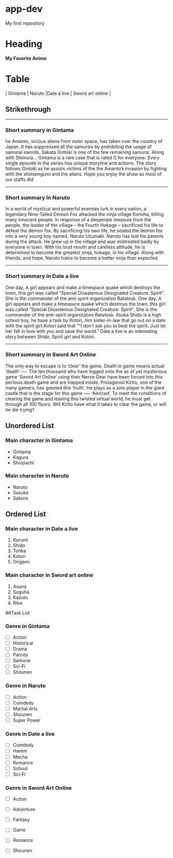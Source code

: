 # app-dev
My first repository
# Heading
**My Favorite Anime**

# Table
| Gintama | Naruto |Date a live | Sword art online |

## Strikethrough
---

### Short summary in Gintama
  he Amanto, vicious aliens from outer space, has taken over the country of Japan. It has suppressed all the samurais by prohibiting the usage of samurai swords. Sakata Gintoki is one of the few remaining samurai. Along with Shimura… Gintama is a rare case that is rated G for everyone. Every single episode in the series has unique storyline and actions. The story follows Gintoki as he assists victims of the the Amanto’s invasion by fighting with the shinsengumi and the aliens. Hope you enjoy the show as most of our staffs did
  
---
### Short summary In Naruto

  In a world of mystical and powerful enemies lurk in every nation, a legendary Nine-Tailed Demon Fox attacked the ninja village Konoha, killing many innocent people. In response of a desperate measure from the people, the leader of the village – the Fourth Hokage – sacrificed his life to defeat the demon fox. By sacrificing his own life, he sealed the demon fox into a very young boy named, Naruto Uzumaki. Naruto has lost his parents during the attack. He grew up in the village and was mistreated badly by everyone in town. With his loud mouth and careless attitude, he is determined to become the greatest ninja, hokage, in his village. Along with friends, and hope, Naruto trains to become a better ninja than expected.
  
---
### Short summary in Date a live

  One day, A girl appears and make a timespace quake which destroys the town, this girl was called “Special Disasterous Designated Creature: Spirit”. She is the commander of the anti-spirit organization Ratatosk. One day, A girl appears and make a timespace quake which destroys the town, this girl was called “Special Disasterous Designated Creature: Spirit”. She is the commander of the anti-spirit organization Ratatosk. Itsuka Shido is a high school boy, he have a task by Kotori, him sister-in-law that  go out on a date with the spirit girl.Kotori said that ““I don’t ask you to beat the spirit. Just let her fall in love with you and save the world.” Date a live is an interesting story between Shido, Spirit girl and Kotori.

---
### Short summary in Sword Art Online

  The only way to escape is to ‘clear’ the game. Death in game means actual ‘death’ —- The ten thousand who have logged onto the as of yet mysterious game ‘Sword Art Online’ using their Nerve Gear have been forced into this perilous death game and are trapped inside. Protagonist Kirito, one of the many gamers, has greeted this ‘truth’. He plays as a solo player in the giant castle that is the stage for this game —- ‘Aincrad’. To meet the conditions of clearing the game and leaving this twisted virtual world, he must get through all 100 floors. Will Kirito have what it takes to clear the game, or will he die trying?

## Unordered List
### Main character in Gintama
- Gintama
- Kagura
- Shinpachi

### Main character in Naruto
- Naruto
- Sasuke
- Sakura

## Ordered List
### Main character in Date a live
1. Kurumi
2. Shido
3. Tohka
4. Kotori
5. Origami

### Main character in Sword art online
1. Asuna
2. Suguha
3. Kazuto
4. Rika

##Task List
### Genre in Gintama
- [ ] Action
- [ ] Historical
- [ ] Drama
- [ ] Parody
- [ ] Samurai
- [ ] Sci-Fi
- [ ] Shounen

### Genre in Naruto
- [ ] Action
- [ ] Comdedy
- [ ] Martial Arts
- [ ] Shounen
- [ ] Super Power

### Genre in Date a live
- [ ] Comdedy
- [ ] Harem
- [ ] Mecha
- [ ] Romance
- [ ] School
- [ ] Sci-Fi

### Genre in Sword Art Online
- [ ] Action
- [ ] Adventure
- [ ] Fantasy
- [ ] Game
- [ ] Romance
- [ ] Shounen

